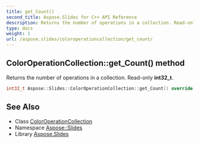 ```yaml
---
title: get_Count()
second_title: Aspose.Slides for C++ API Reference
description: Returns the number of operations in a collection. Read-only int32_t.
type: docs
weight: 1
url: /aspose.slides/coloroperationcollection/get_count/
---
```

## ColorOperationCollection::get_Count() method


Returns the number of operations in a collection. Read-only **int32_t**.

```cpp
int32_t Aspose::Slides::ColorOperationCollection::get_Count() override
```

## See Also

* Class [ColorOperationCollection](../)
* Namespace [Aspose::Slides](../../)
* Library [Aspose.Slides](../../../)